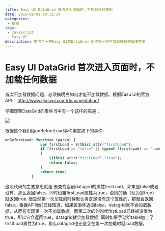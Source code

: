 ```yaml
---
title: Easy UI DataGrid 首次进入页面时，不加载任何数据
date: 2016-09-01 14:31:24
categories:
 - 前端
tags:
 - Javascript
 - Easy UI
description: 提供了一种Easy UI的DataGrid 组件第一次不加载数据的解决方案
---
```

# Easy UI DataGrid 首次进入页面时，不加载任何数据
首次不加载数据问题，必须搞明白如何才能不加载数据。根据Easu UI的官方API： http://www.jeasyui.com/documentation/

仔细观察DataGrid的事件当中有一个这样的描述：

![](/images/easyui.png)

根据这个我们给onBeforeLoad事件绑定如下的事件:

```javascript
onBeforeLoad: function (param) {
                var firstLoad = $(this).attr("firstLoad");
                if (firstLoad == "false" || typeof (firstLoad) == "undefined")
                {
                    $(this).attr("firstLoad","true");
                    return false;
                }
                return true;
            }
```

这段代码的主要意思就是:去查找当前datagrid的属性firstLoad，如果是false或者没有，那么返回false。同时设置firstLoad属性为true，否则的话（认为是true）就返回true.
很显然第一次加载的时候默认肯定是没有这个属性的，那就会返回false。根据API我们已经知道，如果该事件返回false，datagrid就不会加载数据，从而在实现第一次不加载数据。而第二次的的时候firstLoad已经被设置为true，所以它会返回true，datagrid就会加载数据. 同时如果手动给table加上了firstLoad属性为true，那么datagrid也还是会在第一次加载时就load数据。
